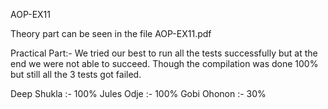 AOP-EX11

Theory part can be seen in the file AOP-EX11.pdf

Practical Part:-
We tried our best to run all the tests successfully but at the end we were not able to succeed. Though the compilation was done 100% but still all the 3 tests got failed.

Deep Shukla :- 100%
Jules Odje :- 100%
Gobi Ohonon :- 30%
